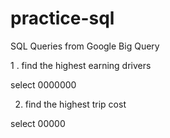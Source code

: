 # practice-sql
SQL Queries from Google Big Query

1 . find the highest earning drivers

select 0000000


2. find the highest trip cost

select 00000

